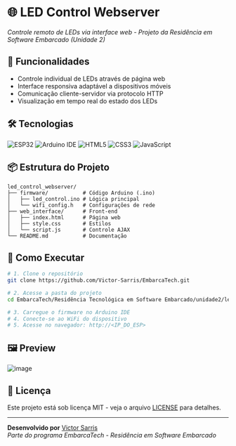 # 🌐 LED Control Webserver  
*Controle remoto de LEDs via interface web - Projeto da Residência em Software Embarcado (Unidade 2)*  

## 🚀 Funcionalidades  
- Controle individual de LEDs através de página web  
- Interface responsiva adaptável a dispositivos móveis  
- Comunicação cliente-servidor via protocolo HTTP  
- Visualização em tempo real do estado dos LEDs  

## 🛠️ Tecnologias  
<p align="left">
  <img src="https://img.shields.io/badge/PICOW-E7352C?style=for-the-badge&logo=espressif&logoColor=white" alt="ESP32">
  <img src="https://img.shields.io/badge/Arduino_IDE-00979D?style=for-the-badge&logo=arduino&logoColor=white" alt="Arduino IDE">
  <img src="https://img.shields.io/badge/HTML5-E34F26?style=for-the-badge&logo=html5&logoColor=white" alt="HTML5">
  <img src="https://img.shields.io/badge/CSS3-1572B6?style=for-the-badge&logo=css3&logoColor=white" alt="CSS3">
  <img src="https://img.shields.io/badge/JavaScript-F7DF1E?style=for-the-badge&logo=javascript&logoColor=black" alt="JavaScript">
</p>

## 📦 Estrutura do Projeto
```
led_control_webserver/
├── firmware/           # Código Arduino (.ino)
│   ├── led_control.ino # Lógica principal
│   └── wifi_config.h   # Configurações de rede
├── web_interface/      # Front-end
│   ├── index.html      # Página web
│   ├── style.css       # Estilos
│   └── script.js       # Controle AJAX
└── README.md           # Documentação
```

## 🔌 Como Executar
```bash
# 1. Clone o repositório
git clone https://github.com/Victor-Sarris/EmbarcaTech.git

# 2. Acesse a pasta do projeto
cd EmbarcaTech/Residência Tecnológica em Software Embarcado/unidade2/led_control_webserver

# 3. Carregue o firmware no Arduino IDE
# 4. Conecte-se ao WiFi do dispositivo
# 5. Acesse no navegador: http://<IP_DO_ESP>
```

## 🖼️ Preview
![image](https://github.com/user-attachments/assets/4281b222-6668-4683-8526-687963ff9756)

## 📝 Licença
Este projeto está sob licença MIT - veja o arquivo [LICENSE](LICENSE) para detalhes.

---

**Desenvolvido por** [Victor Sarris](https://github.com/Victor-Sarris)  
*Parte do programa EmbarcaTech - Residência em Software Embarcado*

